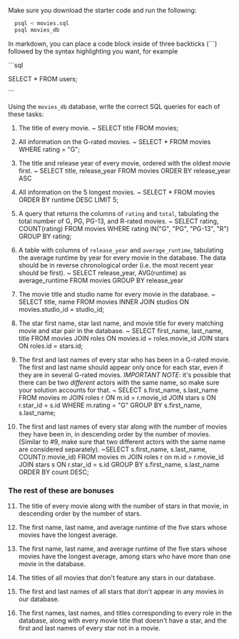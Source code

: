 Make sure you download the starter code and run the following:

```sh
  psql < movies.sql
  psql movies_db
```

In markdown, you can place a code block inside of three backticks (```) followed by the syntax highlighting you want, for example

\```sql

SELECT \* FROM users;

\```

Using the `movies_db` database, write the correct SQL queries for each of these tasks:

1.  The title of every movie.
~ SELECT title FROM movies;


2.  All information on the G-rated movies.
~ SELECT * FROM movies WHERE rating = "G";


3.  The title and release year of every movie, ordered with the
    oldest movie first.
~ SELECT title, release_year FROM movies ORDER BY release_year ASC
    

4.  All information on the 5 longest movies.
~ SELECT * FROM movies ORDER BY runtime DESC LIMIT 5;


5.  A query that returns the columns of `rating` and `total`, tabulating the
    total number of G, PG, PG-13, and R-rated movies.
~ SELECT rating, COUNT(rating) FROM movies WHERE rating IN("G", "PG", "PG-13", "R") GROUP BY rating;


6.  A table with columns of `release_year` and `average_runtime`,
    tabulating the average runtime by year for every movie in the database. The data should be in reverse chronological order (i.e. the most recent year should be first).
~ SELECT release_year, AVG(runtime) as average_runtime FROM movies GROUP BY release_year


7.  The movie title and studio name for every movie in the
    database.
~ SELECT title, name FROM movies INNER JOIN studios ON movies.studio_id = studio_id;

8.  The star first name, star last name, and movie title for every
    matching movie and star pair in the database.
~ SELECT first_name, last_name, title FROM movies JOIN roles ON movies.id = roles.movie_id JOIN stars ON roles.id = stars.id;


9.  The first and last names of every star who has been in a G-rated movie. The first and last name should appear only once for each star, even if they are in several G-rated movies. *IMPORTANT NOTE*: it's possible that there can be two *different* actors with the same name, so make sure your solution accounts for that.
~ SELECT s.first_name, s.last_name FROM movies m JOIN roles r ON m.id = r.movie_id JOIN stars s ON r.star_id = s.id WHERE m.rating = "G" GROUP BY s.first_name, s.last_name;


10. The first and last names of every star along with the number
    of movies they have been in, in descending order by the number of movies. (Similar to #9, make sure
    that two different actors with the same name are considered separately).
~SELECT s.first_name, s.last_name, COUNT(r.movie_id) FROM movies m JOIN roles r on m.id = r.movie_id JOIN stars s ON r.star_id = s.id GROUP BY s.first_name, s.last_name ORDER BY count DESC;


### The rest of these are bonuses

11. The title of every movie along with the number of stars in
    that movie, in descending order by the number of stars.

12. The first name, last name, and average runtime of the five
    stars whose movies have the longest average.

13. The first name, last name, and average runtime of the five
    stars whose movies have the longest average, among stars who have more than one movie in the database.

14. The titles of all movies that don't feature any stars in our
    database.

15. The first and last names of all stars that don't appear in any movies in our database.

16. The first names, last names, and titles corresponding to every
    role in the database, along with every movie title that doesn't have a star, and the first and last names of every star not in a movie.
